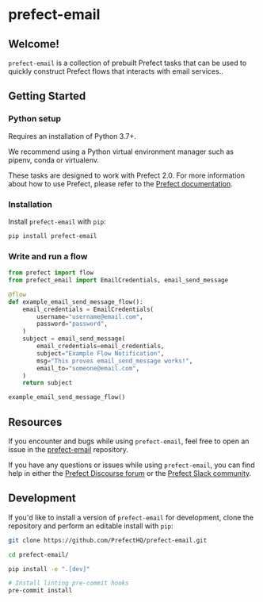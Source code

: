 # prefect-email

## Welcome!

`prefect-email` is a collection of prebuilt Prefect tasks that can be used to quickly construct Prefect flows that interacts with email services..

## Getting Started

### Python setup

Requires an installation of Python 3.7+.

We recommend using a Python virtual environment manager such as pipenv, conda or virtualenv.

These tasks are designed to work with Prefect 2.0. For more information about how to use Prefect, please refer to the [Prefect documentation](https://orion-docs.prefect.io/).

### Installation

Install `prefect-email` with `pip`:

```bash
pip install prefect-email
```

### Write and run a flow

```python
from prefect import flow
from prefect_email import EmailCredentials, email_send_message

@flow
def example_email_send_message_flow():
    email_credentials = EmailCredentials(
        username="username@email.com",
        password="password",
    )
    subject = email_send_message(
        email_credentials=email_credentials,
        subject="Example Flow Notification",
        msg="This proves email_send_message works!",
        email_to="someone@email.com",
    )
    return subject

example_email_send_message_flow()
```

## Resources

If you encounter and bugs while using `prefect-email`, feel free to open an issue in the [prefect-email](https://github.com/PrefectHQ/prefect-email) repository.

If you have any questions or issues while using `prefect-email`, you can find help in either the [Prefect Discourse forum](https://discourse.prefect.io/) or the [Prefect Slack community](https://prefect.io/slack).

## Development

If you'd like to install a version of `prefect-email` for development, clone the repository and perform an editable install with `pip`:

```bash
git clone https://github.com/PrefectHQ/prefect-email.git

cd prefect-email/

pip install -e ".[dev]"

# Install linting pre-commit hooks
pre-commit install
```

